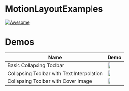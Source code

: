 # MotionLayoutExamples
[![Awesome](https://img.shields.io/badge/status-under%20development-green.svg)](https://github.com/mtcn/MotionLayoutExamples)

Demos
======================
Name  | Demo
--- | ---
Basic Collapsing Toolbar| <img src="/demos/basic_collapsing_toolbar_demo.gif" width="40%"> |
Collapsing Toolbar with Text Interpolation | <img src="/demos/collapsing_toolbar_w_text_interpolation_demo.gif" width="40%"> |
Collapsing Toolbar with Cover Image | <img src="/demos/collapsing_toolbar_w_cover_demo.gif" width="40%"> 
